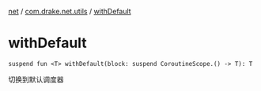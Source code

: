 [net](../index.md) / [com.drake.net.utils](index.md) / [withDefault](./with-default.md)

# withDefault

`suspend fun <T> withDefault(block: suspend CoroutineScope.() -> T): T`

切换到默认调度器

